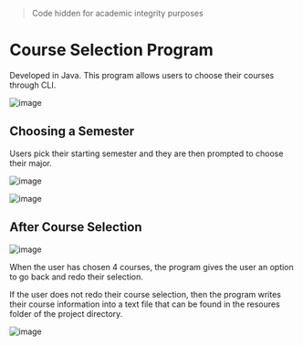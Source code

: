 >Code hidden for academic integrity purposes

# Course Selection Program
Developed in Java. This program allows users to choose their courses through CLI.

![image](https://user-images.githubusercontent.com/104743984/180637941-cd7c3107-dc22-41e4-bb67-b4967c7d8182.png)

## Choosing a Semester
Users pick their starting semester and they are then prompted to choose their major.

![image](https://user-images.githubusercontent.com/104743984/180637847-c964fd27-0eb6-4baa-ba18-0fc144732192.png)

![image](https://user-images.githubusercontent.com/104743984/180637865-342ec159-be93-4f17-b089-19915f2b59d7.png)

## After Course Selection

![image](https://user-images.githubusercontent.com/104743984/180637786-33914ca9-594b-4869-9c5f-f600d9eb1b41.png)

When the user has chosen 4 courses, the program gives the user an option to go back and redo their selection.

If the user does not redo their course selection, then the program writes their course information into a text file that can be found in the resoures folder of the project directory.

![image](https://user-images.githubusercontent.com/104743984/180637808-cabe9406-98f9-4b2b-8c6f-1d6ae30b6ab6.png)
